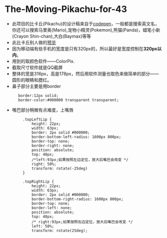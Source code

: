 # The-Moving-Pikachu-for-43
* 此项目的比卡丘(Pikachu)的设计稿来自于[codepen](https://codepen.io/)，一般都是搜索英文名，你还可以搜索马里奥(Mario),宠物小精灵(Pokemon),熊猫(Panda)，蜡笔小新(Crayon Shin-chan),大白(Baymax)等等
* 此比卡丘别人做的[预览](https://codepen.io/TeorikDeli/pen/CozBw)
* 因为移动端有些手机的宽度是只有320px的，所以最好是宽度控制在**320px以内**。
* 用到的取颜色软件——ColorPix.
* 截取尺寸软件就是QQ截屏
* 整体的宽是316px，高是178px，然后用软件测量也取色来做简单的部分——圆形的眼睛和腮红。
* 鼻子部分主要是用border
```
      border:12px solid;
      border-color:#000000 transparent transparent;
```
* 嘴巴部分稍微有点难度，上嘴唇
```
        .topLeftLip {
            height: 22px;
            width: 63px;
            border: 2px solid #000000;
            border-bottom-left-radius: 1600px 800px;
            border-top: none;
            border-right: none;
            position: absolute;
            top: 48px;
            /*left:93px;如果按照左边定位，放大后嘴巴会改变 */
            right: 50%;
            transform: rotate(-25deg)
        }

        .topRightLip {
            height: 22px;
            width: 63px;
            border: 2px solid #000000;
            border-bottom-right-radius: 1600px 800px;
            border-top: none;
            border-left: none;
            position: absolute;
            top: 48px;
            /* right:93px;如果按照右边定位，放大后嘴巴会改变 */
            left: 50%;
            transform: rotate(25deg);
```